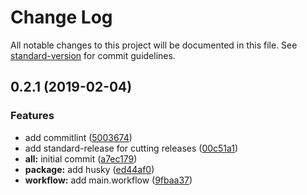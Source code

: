 # Change Log

All notable changes to this project will be documented in this file. See [standard-version](https://github.com/conventional-changelog/standard-version) for commit guidelines.

<a name="0.2.1"></a>
## 0.2.1 (2019-02-04)


### Features

* add commitlint ([5003674](https://github.com/willsoto/nestjs-objection/commit/5003674))
* add standard-release for cutting releases ([00c51a1](https://github.com/willsoto/nestjs-objection/commit/00c51a1))
* **all:** initial commit ([a7ec179](https://github.com/willsoto/nestjs-objection/commit/a7ec179))
* **package:** add husky ([ed44af0](https://github.com/willsoto/nestjs-objection/commit/ed44af0))
* **workflow:** add main.workflow ([9fbaa37](https://github.com/willsoto/nestjs-objection/commit/9fbaa37))
